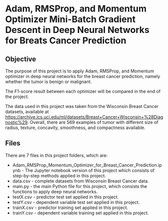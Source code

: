 # Adam, RMSProp, and Momentum Optimizer Mini-Batch Gradient Descent in Deep Neural Networks for Breats Cancer Prediction

## Objective

The purpose of this project is to apply Adam, RMSProp, and Momentum optimizer in deep neural networks for the breast cancer prediction, namely whether the tumor is benign or malignant.

The F1-score result between each optimizer will be compared in the end of the project. 

The data used in this project was taken from the Wisconsin Breast Cancer datasets, available at https://archive.ics.uci.edu/ml/datasets/Breast+Cancer+Wisconsin+%28Diagnostic%29. Overall, there are 569 examples of tumor with different size of radius, texture, concavity, smoothness, and compactness available.

## Files

There are 7 files in this project folders, which are:

- Adam_RMSProp_Momentum_Optimizer_for_Breast_Cancer_Prediction.ipynb - The Jupyter notebook version of this project which consists of step-by-step methods applied in this project.
- data.csv - complete datasets from Wisconsin Breast Cancer data.
- main.py - the main Python file for this project, which consists the functions to apply deep neural networks.
- testX.csv - predictor test set applied in this project.
- testY.csv - dependent variable test set applied in this project.
- trainX.csv - predictor training set applied in this project.
- trainY.csv - dependent variable training set applied in this project.
